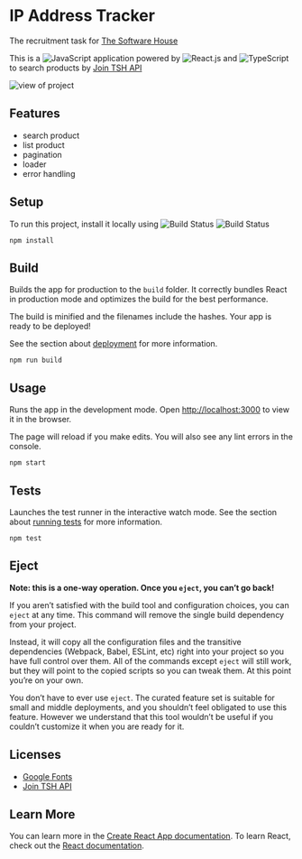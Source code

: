 # IP Address Tracker

The recruitment task for [The Software House](https://tsh.io/ "The Software House")

This is a ![JavaScript](https://img.shields.io/badge/javascript-%23323330.svg?style=for-the-badge&logo=javascript&logoColor=%23F7DF1E) application powered by ![React.js](https://img.shields.io/badge/React-20232A?style=for-the-badge&logo=react&logoColor=61DAFB) and ![TypeScript](https://img.shields.io/badge/typescript-%23007ACC.svg?style=for-the-badge&logo=typescript&logoColor=white) to search products by [Join TSH API](https://join-tsh-api-staging.herokuapp.com/docs/ "Join TSH API") 

![view of project]()

## Features

- search product
- list product
- pagination
- loader
- error handling

## Setup

To run this project, install it locally using ![Build Status](https://img.shields.io/badge/node-14.16-%23659B60) ![Build Status](https://img.shields.io/badge/npm-6.14-%23CC3534)
```
npm install
```
## Build
Builds the app for production to the `build` folder.
It correctly bundles React in production mode and optimizes the build for the best performance.

The build is minified and the filenames include the hashes.
Your app is ready to be deployed!

See the section about [deployment](https://facebook.github.io/create-react-app/docs/deployment) for more information.
```
npm run build
```
## Usage
Runs the app in the development mode.
Open [http://localhost:3000](http://localhost:3000) to view it in the browser.

The page will reload if you make edits.
You will also see any lint errors in the console.
```
npm start
```
## Tests
Launches the test runner in the interactive watch mode.
See the section about [running tests](https://facebook.github.io/create-react-app/docs/running-tests) for more information.
```
npm test
```
##  Eject
**Note: this is a one-way operation. Once you `eject`, you can’t go back!**

If you aren’t satisfied with the build tool and configuration choices, you can `eject` at any time. This command will remove the single build dependency from your project.

Instead, it will copy all the configuration files and the transitive dependencies (Webpack, Babel, ESLint, etc) right into your project so you have full control over them. All of the commands except `eject` will still work, but they will point to the copied scripts so you can tweak them. At this point you’re on your own.

You don’t have to ever use `eject`. The curated feature set is suitable for small and middle deployments, and you shouldn’t feel obligated to use this feature. However we understand that this tool wouldn’t be useful if you couldn’t customize it when you are ready for it.

##  Licenses
- [Google Fonts](https://developers.google.com/fonts/ "Google Fonts")
- [Join TSH API](https://join-tsh-api-staging.herokuapp.com/docs/ "Join TSH API") 

## Learn More

You can learn more in the [Create React App documentation](https://facebook.github.io/create-react-app/docs/getting-started).
To learn React, check out the [React documentation](https://reactjs.org/).
